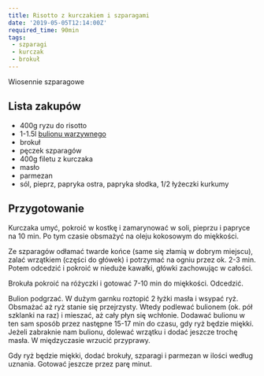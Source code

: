 ```yaml
---
title: Risotto z kurczakiem i szparagami
date: '2019-05-05T12:14:00Z'
required_time: 90min
tags:
 - szparagi
 - kurczak
 - brokuł
---
```


Wiosennie szparagowe

<!---- splitter ---->

## Lista zakupów

- 400g ryzu do risotto
- 1-1.5l [bulionu warzywnego](http://yummy.ertrzyiks.me/zupy/bulion-warzywny)
- brokuł
- pęczek szparagów
- 400g filetu z kurczaka
- masło
- parmezan
- sól, pieprz, papryka ostra, papryka słodka, 1/2 łyżeczki kurkumy

<!---- splitter ---->

## Przygotowanie

Kurczaka umyć, pokroić w kostkę i zamarynować w soli, pieprzu i papryce na 10 min. Po tym czasie obsmażyć na oleju kokosowym do miękkości.

Ze szparagów odłamać twarde końce (same się złamią w dobrym miejscu), zalać wrzątkiem (części do główek) i potrzymać na ogniu przez ok. 2-3 min. Potem odcedzić i pokroić w nieduże kawałki, główki zachowując w całości.

Brokuła pokroić na różyczki i gotować 7-10 min do miękkości. Odcedzić.

Bulion podgrzać.
W dużym garnku roztopić 2 łyżki masła i wsypać ryż. Obsmażać aż ryż stanie się przejrzysty. Wtedy podlewać bulionem (ok. pół szklanki na raz) i mieszać, aż cały płyn się wchłonie. Dodawać bulionu w ten sam sposób przez następne 15-17 min do czasu, gdy ryż będzie miękki. Jeżeli zabraknie nam bulionu, dolewać wrzątku i dodać jeszcze trochę masła. W międzyczasie wrzucić przyprawy.

Gdy ryż będzie miękki, dodać brokuły, szparagi i parmezan w ilości według uznania.
Gotować jeszcze przez parę minut.